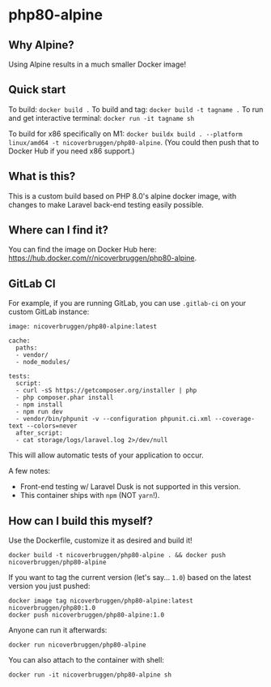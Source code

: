 # php80-alpine

## Why Alpine?

Using Alpine results in a much smaller Docker image!

## Quick start

To build: `docker build .`
To build and tag: `docker build -t tagname .`
To run and get interactive terminal: `docker run -it tagname sh`

To build for x86 specifically on M1: `docker buildx build . --platform linux/amd64 -t nicoverbruggen/php80-alpine`. (You could then push that to Docker Hub if you need x86 support.)

## What is this?

This is a custom build based on PHP 8.0's alpine docker image, with changes to make Laravel back-end testing easily possible.

## Where can I find it?

You can find the image on Docker Hub here: https://hub.docker.com/r/nicoverbruggen/php80-alpine.

## GitLab CI

For example, if you are running GitLab, you can use `.gitlab-ci` on your custom GitLab instance:

```
image: nicoverbruggen/php80-alpine:latest

cache:
  paths:
  - vendor/
  - node_modules/

tests:
  script:
  - curl -sS https://getcomposer.org/installer | php
  - php composer.phar install
  - npm install
  - npm run dev
  - vendor/bin/phpunit -v --configuration phpunit.ci.xml --coverage-text --colors=never
  after_script:
  - cat storage/logs/laravel.log 2>/dev/null
```

This will allow automatic tests of your application to occur.

A few notes:

- Front-end testing w/ Laravel Dusk is not supported in this version.
- This container ships with `npm` (NOT `yarn`!).

## How can I build this myself?

Use the Dockerfile, customize it as desired and build it!

    docker build -t nicoverbruggen/php80-alpine . && docker push nicoverbruggen/php80-alpine

If you want to tag the current version (let's say... `1.0`) based on the latest version you just pushed:

    docker image tag nicoverbruggen/php80-alpine:latest nicoverbruggen/php80:1.0
    docker push nicoverbruggen/php80-alpine:1.0

Anyone can run it afterwards:

    docker run nicoverbruggen/php80-alpine

You can also attach to the container with shell:

    docker run -it nicoverbruggen/php80-alpine sh
